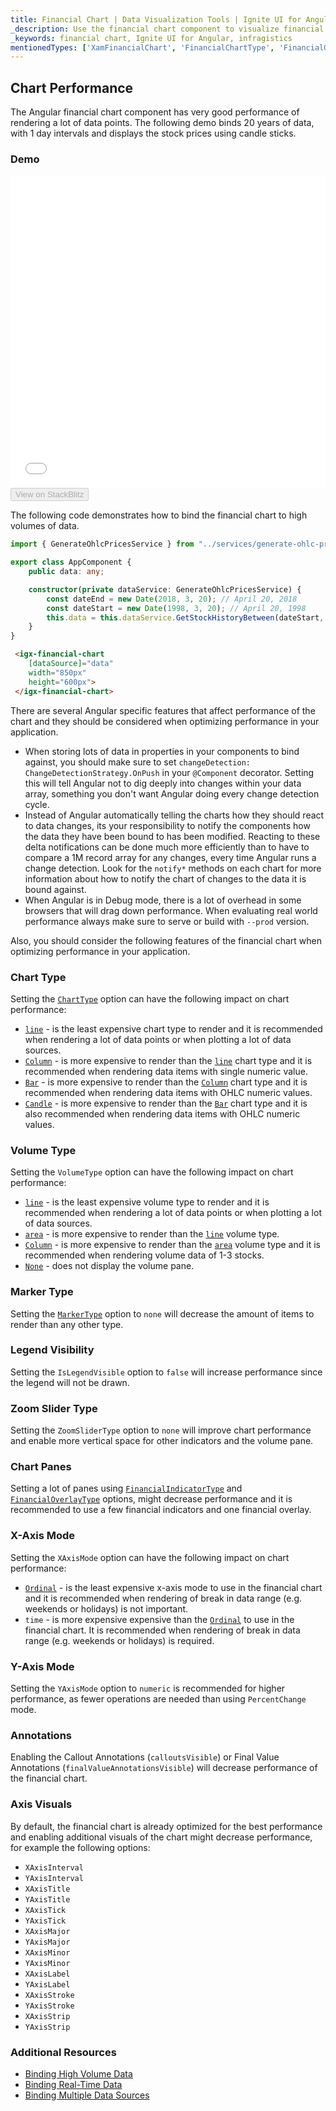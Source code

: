 ```yaml
---
title: Financial Chart | Data Visualization Tools | Ignite UI for Angular | Infragistics | Performance
_description: Use the financial chart component to visualize financial data using a simple API. View the demo, dependencies, usage and toolbar for more information.
_keywords: financial chart, Ignite UI for Angular, infragistics
mentionedTypes: ['XamFinancialChart', 'FinancialChartType', 'FinancialOverlayType', 'FinancialChartVolumeType', 'MarkerType', 'FinancialChartXAxisMode', 'FinancialChartZoomSliderType' ]
---
```


## Chart Performance

The Angular financial chart component has very good performance of rendering a lot of data points. The following demo binds 20 years of data, with 1 day intervals and displays the stock prices using candle sticks.

### Demo

<div class="sample-container loading" style="height: 500px">
    <iframe id="financial-chart-performance-iframe" src='{environment:dvDemosBaseUrl}/charts/financial-chart-performance' width="100%" height="100%" seamless frameBorder="0" onload="onXPlatSampleIframeContentLoaded(this);"></iframe>
</div>
<div>
    <button data-localize="stackblitz" disabled class="stackblitz-btn"   data-iframe-id="financial-chart-performance-iframe" data-demos-base-url="{environment:dvDemosBaseUrl}">View on StackBlitz
    </button>
</div>
<div class="divider--half"></div>

The following code demonstrates how to bind the financial chart to high volumes of data.

```ts
import { GenerateOhlcPricesService } from "../services/generate-ohlc-prices.service";

export class AppComponent {
    public data: any;

    constructor(private dataService: GenerateOhlcPricesService) {
        const dateEnd = new Date(2018, 3, 20); // April 20, 2018
        const dateStart = new Date(1998, 3, 20); // April 20, 1998
        this.data = this.dataService.GetStockHistoryBetween(dateStart, dateEnd);
    }
}
```

```html
 <igx-financial-chart
    [dataSource]="data"
    width="850px"
    height="600px">
 </igx-financial-chart>
```

There are several Angular specific features that affect performance of the chart and they should be considered when optimizing performance in your application.

-   When storing lots of data in properties in your components to bind against, you should make sure to set `changeDetection: ChangeDetectionStrategy.OnPush` in your `@Component` decorator. Setting this will tell Angular not to dig deeply into changes within your data array, something you don't want Angular doing every change detection cycle.
-   Instead of Angular automatically telling the charts how they should react to data changes, its your responsibility to notify the components how the data they have been bound to has been modified. Reacting to these delta notifications can be done much more efficiently than to have to compare a 1M record array for any changes, every time Angular runs a change detection. Look for the `notify*` methods on each chart for more information about how to notify the chart of changes to the data it is bound against.
-   When Angular is in Debug mode, there is a lot of overhead in some browsers that will drag down performance. When evaluating real world performance always make sure to serve or build with `--prod` version.

<!-- -->

Also, you should consider the following features of the financial chart when optimizing performance in your application.

### Chart Type

Setting the [`ChartType`](/products/ignite-ui-angular/api/docs/typescript/latest/enums/charttype.html) option can have the following impact on chart performance:

-   [`line`](/products/ignite-ui-angular/api/docs/typescript/latest/enums/charttype.html#line) - is the least expensive chart type to render and it is recommended when rendering a lot of data points or when plotting a lot of data sources.
-   [`Column`](/products/ignite-ui-angular/api/docs/typescript/latest/enums/financialcharttype.html#column) - is more expensive to render than the [`line`](/products/ignite-ui-angular/api/docs/typescript/latest/enums/charttype.html#line) chart type and it is recommended when rendering data items with single numeric value.
-   [`Bar`](/products/ignite-ui-angular/api/docs/typescript/latest/enums/financialcharttype.html#bar) - is more expensive to render than the [`Column`](/products/ignite-ui-angular/api/docs/typescript/latest/enums/financialcharttype.html#column) chart type and it is recommended when rendering data items with OHLC  numeric values.
-   [`Candle`](/products/ignite-ui-angular/api/docs/typescript/latest/enums/financialcharttype.html#candle) - is more expensive to render than the [`Bar`](/products/ignite-ui-angular/api/docs/typescript/latest/enums/financialcharttype.html#bar) chart type and it is also recommended when rendering data items with OHLC  numeric values.

### Volume Type

Setting the `VolumeType` option can have the following impact on chart performance:

-   [`line`](/products/ignite-ui-angular/api/docs/typescript/latest/enums/charttype.html#line) - is the least expensive volume type to render and it is recommended when rendering a lot of data points or when plotting a lot of data sources.
-   [`area`](/products/ignite-ui-angular/api/docs/typescript/latest/enums/charttype.html#area) - is more expensive to render than the [`line`](/products/ignite-ui-angular/api/docs/typescript/latest/enums/charttype.html#line) volume type.
-   [`Column`](/products/ignite-ui-angular/api/docs/typescript/latest/enums/financialcharttype.html#column) - is more expensive to render than the [`area`](/products/ignite-ui-angular/api/docs/typescript/latest/enums/charttype.html#area) volume type and it is recommended when rendering volume data of 1-3 stocks.
-   [`None`](/products/ignite-ui-angular/api/docs/typescript/latest/enums/financialchartvolumetype.html#none) - does not display the volume pane. 

### Marker Type

Setting the [`MarkerType`](/products/ignite-ui-angular/api/docs/typescript/latest/enums/markertype.html) option to `none` will decrease the amount of items to render than any other type.

### Legend Visibility

Setting the `IsLegendVisible` option to `false` will increase performance since the legend will not be drawn.

### Zoom Slider Type

Setting the `ZoomSliderType` option to `none` will improve chart performance and enable more vertical space for other indicators and the volume pane.

### Chart Panes

Setting a lot of panes using [`FinancialIndicatorType`](/products/ignite-ui-angular/api/docs/typescript/latest/enums/financialindicatortype.html) and [`FinancialOverlayType`](/products/ignite-ui-angular/api/docs/typescript/latest/enums/financialoverlaytype.html) options, might decrease performance and it is recommended to use a few financial indicators and one financial overlay.

### X-Axis Mode

Setting the `XAxisMode` option can have the following impact on chart performance:

-   [`Ordinal`](/products/ignite-ui-angular/api/docs/typescript/latest/enums/financialchartxaxismode.html#ordinal) - is the least expensive x-axis mode to use in the financial chart and it is recommended when rendering of break in data range (e.g. weekends or holidays) is not important.
-   `time` - is more expensive expensive than the [`Ordinal`](/products/ignite-ui-angular/api/docs/typescript/latest/enums/financialchartxaxismode.html#ordinal) to use in the financial chart. It is recommended when rendering of break in data range (e.g. weekends or holidays) is  required.

### Y-Axis Mode

Setting the `YAxisMode` option to `numeric` is recommended for higher performance, as fewer operations are needed than using `PercentChange` mode.

### Annotations

Enabling the Callout Annotations (`calloutsVisible`) or Final Value Annotations (`finalValueAnnotationsVisible`) will decrease performance of the financial chart.

### Axis Visuals

By default, the financial chart is already optimized for the best performance and enabling additional visuals of the chart might decrease performance, for example the following options:

-   `XAxisInterval`
-   `YAxisInterval`
-   `XAxisTitle`
-   `YAxisTitle`
-   `XAxisTick`
-   `YAxisTick`
-   `XAxisMajor`
-   `YAxisMajor`
-   `XAxisMinor`
-   `YAxisMinor`
-   `XAxisLabel`
-   `YAxisLabel`
-   `XAxisStroke`
-   `YAxisStroke`
-   `XAxisStrip`
-   `YAxisStrip`

<div class="divider--half"></div>

### Additional Resources

<div class="divider--half"></div>

-   [Binding High Volume Data](financialchart_binding_large_data.md)
-   [Binding Real-Time Data](financialchart_binding_live_data.md)
-   [Binding Multiple Data Sources](financialchart_binding_multiple_sources.md)
